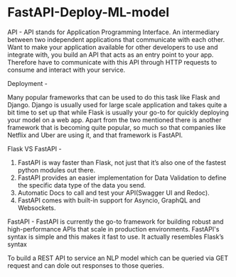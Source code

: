 # FastAPI-Deploy-ML-model

API -
API stands for Application Programming Interface. An intermediary between two independent applications that communicate with each other.
Want to make your application available for other developers to use and integrate with, you build an API that acts as an entry point to your app.
Therefore have to communicate with this API through HTTP requests to consume and interact with your service.

Deployment - 

Many popular frameworks that can be used to do this task like Flask and Django. Django is usually used for large scale application and takes quite a bit time to set up that while Flask is usually your go-to for quickly deploying your model on a web app. Apart from the two mentioned there is another framework that is becoming quite popular, so much so that companies like Netflix and Uber are using it, and that framework is FastAPI. 

Flask VS FastAPI -

1. FastAPI is way faster than Flask, not just that it’s also one of the fastest python modules out there.
2. FastAPI provides an easier implementation for Data Validation to define the specific data type of the data you send.
3. Automatic Docs to call and test your API(Swagger UI and Redoc).
4. FastAPI comes with built-in support for Asyncio, GraphQL and Websockets.

FastAPI - 
FastAPI is currently the go-to framework for building robust and high-performance APIs that scale in production environments.
FastAPI's syntax is simple and this makes it fast to use. It actually resembles Flask’s syntax

To build a REST API to service an NLP model which can be queried via GET request and can dole out responses to those queries.